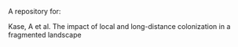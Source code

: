A repository for:

Kase, A et al. The impact of local and long-distance colonization in a fragmented landscape
